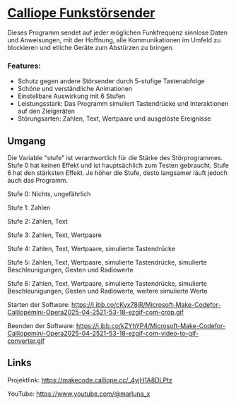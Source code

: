 
# [Calliope Funkstörsender](https://makecode.calliope.cc/_4yjH1A8DLPtz)


Dieses Programm sendet auf jeder möglichen Funkfrequenz sinnlose Daten und Anweisungen,
mit der Hoffnung, alle Kommunikationen im Umfeld zu blockieren und etliche Geräte zum Abstürzen zu bringen.


### Features:
- Schutz gegen andere Störsender durch 5-stufige Tastenabfolge
- Schöne und verständliche Animationen
- Einstellbare Auswirkung mit 6 Stufen
- Leistungsstark: Das Programm simuliert Tastendrücke und Interaktionen auf den Zielgeräten
- Störungsarten: Zahlen, Text, Wertpaare und ausgelöste Ereignisse

## Umgang

Die Variable "stufe" ist verantwortlich für die Stärke des Störprogrammes.
Stufe 0 hat keinen Effekt und ist hauptsächlich zum Testen gebraucht.
Stufe 6 hat den stärksten Effekt.
Je höher die Stufe, desto langsamer läuft jedoch auch das Programm.

Stufe 0: Nichts, ungefährlich

Stufe 1: Zahlen

Stufe 2: Zahlen, Text

Stufe 3: Zahlen, Text, Wertpaare

Stufe 4: Zahlen, Text, Wertpaare, simulierte Tastendrücke

Stufe 5: Zahlen, Text, Wertpaare, simulierte Tastendrücke, simulierte Beschleunigungen, Gesten und Radiowerte

Stufe 6: Zahlen, Text, Wertpaare, simulierte Tastendrücke, simulierte Beschleunigungen, Gesten und Radiowerte, weitere simulierte Werte


Starten der Software:
https://i.ibb.co/cKvx78jR/Microsoft-Make-Codefor-Calliopemini-Opera2025-04-2521-53-18-ezgif-com-crop.gif

Beenden der Software:
https://i.ibb.co/kZYhYP4/Microsoft-Make-Codefor-Calliopemini-Opera2025-04-2521-53-18-ezgif-com-video-to-gif-converter.gif

## Links

Projektlink: https://makecode.calliope.cc/_4yjH1A8DLPtz

YouTube: https://www.youtube.com/@marluna_x
